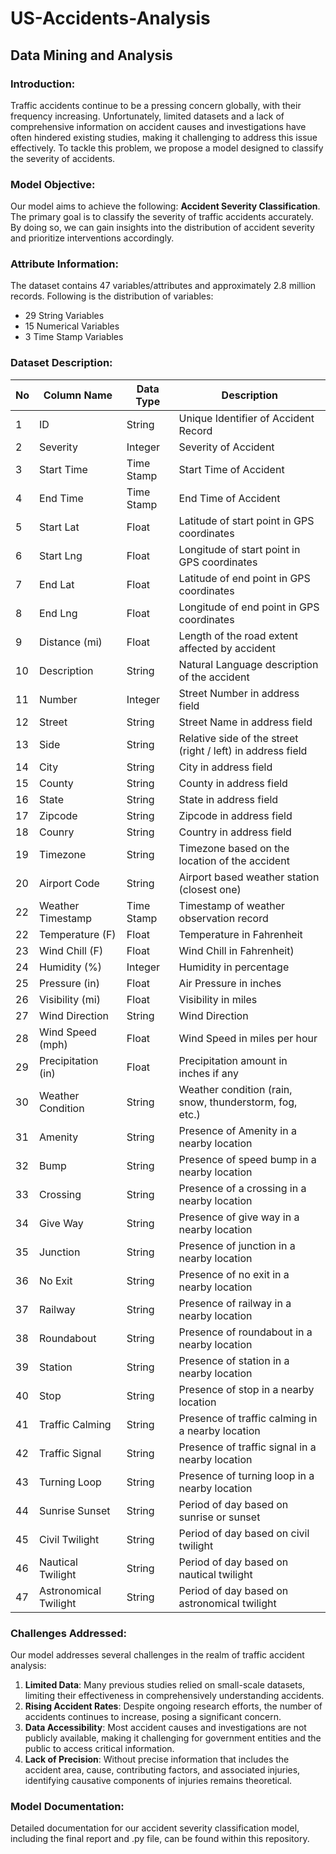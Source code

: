# US-Accidents-Analysis
## Data Mining and Analysis



### Introduction: 
Traffic accidents continue to be a pressing concern globally, with their frequency increasing. Unfortunately, limited datasets and a lack of comprehensive information on accident causes and investigations have often hindered existing studies, making it challenging to address this issue effectively. To tackle this problem, we propose a model designed to classify the severity of accidents.



### Model Objective:
Our model aims to achieve the following: **Accident Severity Classification**. The primary goal is to classify the severity of traffic accidents accurately. By doing so, we can gain insights into the distribution of accident severity and prioritize interventions accordingly.



### Attribute Information:
The dataset contains 47 variables/attributes and approximately 2.8 million records. Following is the distribution of variables:
- 29 String Variables
- 15 Numerical Variables
- 3 Time Stamp Variables



### Dataset Description:
|No| Column Name           | Data Type  | Description                                                 |
|--|-----------------------|------------|-------------------------------------------------------------|
| 1| ID                    | String     | Unique Identifier of Accident Record                        |
| 2| Severity              | Integer    | Severity of Accident                                         |
| 3| Start Time             | Time Stamp | Start Time of Accident                                      |
| 4| End Time              | Time Stamp | End Time of Accident                                        |
| 5| Start Lat             | Float      | Latitude of start point in GPS coordinates                  |
| 6| Start Lng             | Float      | Longitude of start point in GPS coordinates                 |
| 7| End Lat               | Float      | Latitude of end point in GPS coordinates                    |
| 8| End Lng               | Float      | Longitude of end point in GPS coordinates                   |
| 9| Distance (mi)         | Float      | Length of the road extent affected by accident              |
|10| Description           | String     | Natural Language description of the accident                |
|11| Number                | Integer    | Street Number in address field                              |
|12| Street                | String     | Street Name in address field                                |
|13| Side                  | String     | Relative side of the street (right / left) in address field |
|14| City                  | String     | City in address field                                       |
|15| County                | String     | County in address field                                     |
|16| State                 | String     | State in address field                                      |
|17| Zipcode               | String     | Zipcode in address field                                    |
|18| Counry                | String     | Country in address field                                    |
|19| Timezone              | String     | Timezone based on the location of the accident              |
|20| Airport Code          | String     | Airport based weather station (closest one)                 |
|22| Weather Timestamp     | Time Stamp | Timestamp of weather observation record                     |
|22| Temperature (F)       | Float      | Temperature in Fahrenheit                                    |
|23| Wind Chill (F)        | Float      | Wind Chill in Fahrenheit)                                    |
|24| Humidity (%)          | Integer    | Humidity in percentage                                      |
|25| Pressure (in)         | Float      | Air Pressure in inches                                      |
|26| Visibility (mi)       | Float      | Visibility in miles                                         |
|27| Wind Direction        | String     | Wind Direction                                              |
|28| Wind Speed (mph)      | Float      | Wind Speed in miles per hour                                |
|29| Precipitation (in)    | Float      | Precipitation amount in inches if any                       |
|30| Weather Condition     | String     | Weather condition (rain, snow, thunderstorm, fog, etc.)      |
|31| Amenity               | String     | Presence of Amenity in a nearby location                    |
|32| Bump                  | String     | Presence of speed bump in a nearby location                 |
|33| Crossing              | String     | Presence of a crossing in a nearby location                 |
|34| Give Way              | String     | Presence of give way in a nearby location                   |
|35| Junction              | String     | Presence of junction in a nearby location                   |
|36| No Exit               | String     | Presence of no exit in a nearby location                    |
|37| Railway               | String     | Presence of railway in a nearby location                    |
|38| Roundabout            | String     | Presence of roundabout in a nearby location                 |
|39| Station               | String     | Presence of station in a nearby location                    |
|40| Stop                  | String     | Presence of stop in a nearby location                       |
|41| Traffic Calming       | String     | Presence of traffic calming in a nearby location            |
|42| Traffic Signal        | String     | Presence of traffic signal in a nearby location             |
|43| Turning Loop          | String     | Presence of turning loop in a nearby location               |
|44| Sunrise Sunset        | String     | Period of day based on sunrise or sunset                    |
|45| Civil Twilight        | String     | Period of day based on civil twilight                       |
|46| Nautical Twilight     | String     | Period of day based on nautical twilight                    |
|47| Astronomical Twilight | String     | Period of day based on astronomical twilight                | 



### Challenges Addressed:
Our model addresses several challenges in the realm of traffic accident analysis:

1. **Limited Data**: Many previous studies relied on small-scale datasets, limiting their effectiveness in comprehensively understanding accidents.
2. **Rising Accident Rates**: Despite ongoing research efforts, the number of accidents continues to increase, posing a significant concern.
3. **Data Accessibility**: Most accident causes and investigations are not publicly available, making it challenging for government entities and the public to access critical information.
4. **Lack of Precision**: Without precise information that includes the accident area, cause, contributing factors, and associated injuries, identifying causative components of injuries remains theoretical.



### Model Documentation:
Detailed documentation for our accident severity classification model, including the final report and .py file, can be found within this repository.

